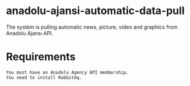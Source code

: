 # anadolu-ajansi-automatic-data-pull
The system is pulling automatic news, picture, video and graphics from Anadolu Ajansı API.

# Requirements

```
You must have an Anadolu Agency API membership.
You need to install Rabbitmq.

```




